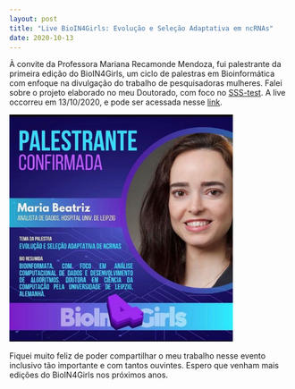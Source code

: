 ```yaml
---
layout: post
title: "Live BioIN4Girls: Evolução e Seleção Adaptativa em ncRNAs"
date: 2020-10-13
---
```


À convite da Professora Mariana Recamonde Mendoza, fui palestrante da primeira edição do BioIN4Girls, um ciclo de palestras em Bioinformática com 
enfoque na divulgação do trabalho de pesquisadoras mulheres. Falei sobre o projeto elaborado no meu Doutorado, com foco no 
<a href="https://github.com/waltercostamb/SSS-test">SSS-test</a>. A live occorreu em 13/10/2020, e pode ser acessada
nesse [link](https://youtu.be/C-wijvsN_dY).   

<img border="0" src="https://github.com/waltercostamb/waltercostamb.github.io/blob/master/figures/chamada_BioIN4Girls.png?raw=true" width="400" />    

Fiquei muito feliz de poder compartilhar o meu trabalho nesse evento inclusivo tão importante e com tantos ouvintes. Espero que venham mais edições do BioIN4Girls
nos próximos anos.
